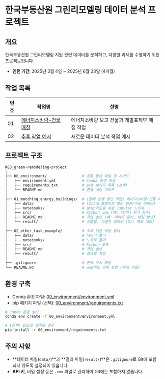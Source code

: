 # 한국부동산원 그린리모델링 데이터 분석 프로젝트

## 개요
한국부동산원 그린리모델링 지원 관련 데이터를 분석하고, 다양한 과제를 수행하기 위한 프로젝트입니다.

- **인턴 기간**: 2025년 3월 4일 ~ 2025년 6월 23일 (4개월)

## 작업 목록
| 번호 | 작업명                                           | 설명                                              |
|------|------------------------------------------------|-------------------------------------------------|
| 01   | [에너지소비량-건물 매칭](./01_matching_energy_buildings) | 에너지소비량 보고 건물과 개별표제부 매칭 작업                  |
| 02   | [추후 작업 예시](./02_other_task_example)         | 새로운 데이터 분석 작업 예시                                  |

## 프로젝트 구조
```bash
REB_green-remodeling-project
│
├── 00_environment/                # 공통 환경 파일 및 가이드
│   ├── environment.yml            # Conda 환경 파일
│   ├── requirements.txt           # pip 패키지 목록 (선택)
│   └── README.md                  # 환경 세팅 가이드
│
├── 01_matching_energy_buildings/  # (현재 진행 중인 작업) 에너지소비량-건물 매칭
│   ├── data/                      # (Git에 포함되지 않는 원본/가공 데이터)
│   ├── notebooks/                 # 분석/가공을 위한 Jupyter 노트북
│   ├── src/                       # Python 코드 (예: 데이터 처리 함수)
│   ├── README.md                  # 작업 설명 (예: 데이터 출처, 매칭 방법)
│   └── result/                    # 산출물, 가공된 데이터 (Git 제외 대상)
│
├── 02_other_task_example/         # 추후 다른 작업 폴더
│   ├── data/                      # 데이터 폴더
│   ├── notebooks/                 # 노트북 폴더
│   ├── src/                       # Python 코드
│   ├── README.md                  # 작업 설명
│   └── result/                    # 결과물 저장
│
├── .gitignore                     # 전역 무시 파일
└── README.md                      # 프로젝트 전체 설명 (현재 파일)
```

## 환경 구축
- Conda 환경 파일: [00_environment/environment.yml](./00_environment/environment.yml)
- pip 패키지 파일 (선택): [00_environment/requirements.txt](./00_environment/requirements.txt)

```bash
# Conda 환경 설치
conda env create -f 00_environment/environment.yml

# (선택) pip로 설치할 경우
pip install -r 00_environment/requirements.txt
```

## 주의 사항
- **데이터 파일(`data/`)**과 **결과 파일(`result/`)**은 `.gitignore`로 Git에 포함되지 않도록 설정되어 있습니다.
- **API 키**, 비밀 설정 등은 `.env` 파일로 관리하며 Git에는 포함하지 않습니다.

